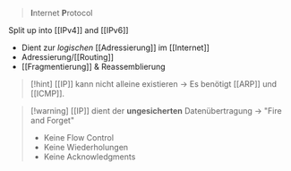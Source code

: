 > **I**nternet **P**rotocol

Split up into [[IPv4]] and [[IPv6]]

- Dient zur _logischen_ [[Adressierung]] im [[Internet]]
- Adressierung/[[Routing]]
- [[Fragmentierung]] & Reassemblierung


> [!hint] [[IP]] kann nicht alleine existieren -> Es benötigt [[ARP]] und [[ICMP]].

> [!warning] [[IP]] dient der **ungesicherten** Datenübertragung -> "Fire and Forget"
> - Keine Flow Control
> - Keine Wiederholungen
> - Keine Acknowledgments



